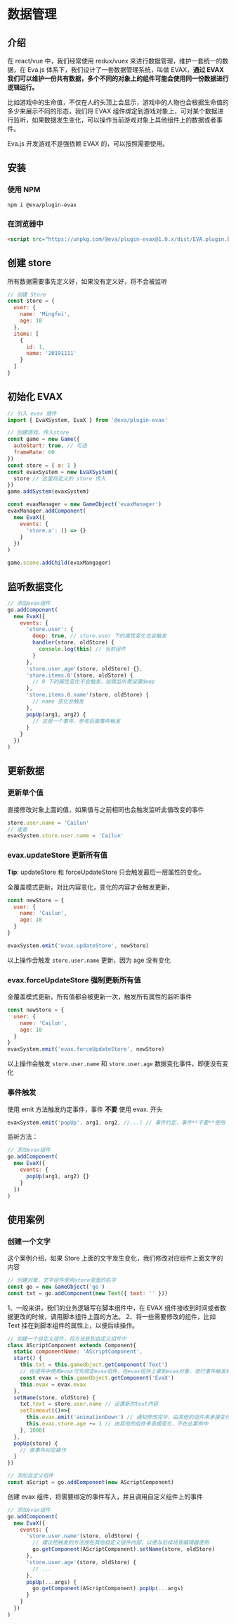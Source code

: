 # 数据管理

## 介绍

在 react/vue 中，我们经常使用 redux/vuex 来进行数据管理，维护一套统一的数据，在 Eva.js 体系下，我们设计了一套数据管理系统，叫做 EVAX，**通过 EVAX 我们可以维护一份共有数据，多个不同的对象上的组件可能会使用同一份数据进行逻辑运行。**

比如游戏中的生命值，不仅在人的头顶上会显示，游戏中的人物也会根据生命值的多少来展示不同的形态，我们将 EVAX 组件绑定到游戏对象上，可对某个数据进行监听，如果数据发生变化，可以操作当前游戏对象上其他组件上的数据或者事件。

Eva.js 开发游戏不是强依赖 EVAX 的，可以按照需要使用。

## 安装

### 使用 NPM
```bash
npm i @eva/plugin-evax
```

### 在浏览器中
```html
<script src="https://unpkg.com/@eva/plugin-evax@1.0.x/dist/EVA.plugin.EVAX.min.js"></script>
```

## 创建 store

所有数据需要事先定义好，如果没有定义好，将不会被监听

```js
// 创建 Store
const store = {
  user: {
    name: 'Mingfei',
    age: 18
  },
  items: [
    {
      id: 1,
      name: '20191111'
    }
  ]
}
```

## 初始化 EVAX

```js
// 引入 evax 插件
import { EvaXSystem, EvaX } from '@eva/plugin-evax'

// 创建游戏，传入store
const game = new Game({
  autoStart: true, // 可选
  frameRate: 60
})
const store = { a: 1 }
const evaxSystem = new EvaXSystem({
  store // 这里将定义的 store 传入
})
game.addSystem(evaxSystem)

const evaxManager = new GameObject('evaxManager')
evaxManager.addComponent(
  new EvaX({
    events: {
      'store.a': () => {}
    }
  })
)

game.scene.addChild(evaxMangager)
```

## 监听数据变化

```js
// 添加evax组件
go.addComponent(
  new EvaX({
    events: {
      'store.user': {
        deep: true, // store.user 下的属性变化也会触发
        handler(store, oldStore) {
          console.log(this) // 当前组件
        }
      },
      'store.user.age'(store, oldStore) {},
      'store.items.0'(store, oldStore) {
        // 0 下的属性变化不会触发，如需监听需设置deep
      },
      'store.items.0.name'(store, oldStore) {
        // name 变化会触发
      },
      popUp(arg1, arg2) {
        // 这是一个事件，参考后面事件触发
      }
    }
  })
)
```

###

## 更新数据

### 更新单个值

直接修改对象上面的值，如果值与之前相同也会触发监听此值改变的事件

```js
store.user.name = 'Cailun'
// 或者
evaxSystem.store.user.name = 'Cailun'
```

### evax.updateStore 更新所有值

**Tip**: updateStore 和 forceUpdateStore 只会触发最后一层属性的变化。

全覆盖模式更新，对比内容变化，变化的内容才会触发更新，

```js
const newStore = {
  user: {
    name: 'Cailun',
    age: 18
  }
}

evaxSystem.emit('evax.updateStore', newStore)
```

以上操作会触发 `store.user.name` 更新，因为 age 没有变化

### evax.forceUpdateStore 强制更新所有值

全覆盖模式更新，所有值都会被更新一次，触发所有属性的监听事件

```js
const newStore = {
  user: {
    name: 'Cailun',
    age: 18
  }
}
evaxSystem.emit('evax.forceUpdateStore', newStore)
```

以上操作会触发 `store.user.name` 和 `store.user.age` 数据变化事件，即便没有变化

### 事件触发

使用 emit 方法触发约定事件，事件 **不要** 使用 evax. 开头

```js
evaxSystem.emit('popUp', arg1, arg2, //...) // 事件约定，事件**不要**使用 evax. 开头
```

监听方法：

```js
// 添加evax组件
go.addComponent(
  new EvaX({
    events: {
      popUp(arg1, arg2) {}
    }
  })
)
```

## 使用案例

### 创建一个文字

这个案例介绍，如果 Store 上面的文字发生变化，我们修改对应组件上面文字的内容

```js
// 创建对象，文字组件使用store里面的名字
const go = new GameObject('go')
const txt = go.addComponent(new Text({ text: '' }))
```

1、一般来讲，我们的业务逻辑写在脚本组件中，在 EVAX 组件接收到时间或者数据更改的时候，调用脚本组件上面的方法。
2、将一些需要修改的组件，比如 Text 挂在到脚本组件的属性上，以便后续操作。

```js
// 创建一个自定义组件，将方法放到自定义组件中
class AScriptComponent extends Component{
  static componentName: 'AScriptComponent',
  start() {
    this.txt = this.gameObject.getComponent('Text')
    // 在组件中使用evax可先绑定evax组件，在evax组件上拿到evax对象，进行事件触发和修改
    const evax = this.gameObject.getComponent('EvaX')
    this.evax = evax.evax
  },
  setName(store, oldStore) {
    txt.text = store.user.name // 设置新的text内容
    setTimeout(()=>{
      this.evax.emit('animationDown') // 通知修改完毕，由其他的组件来承接变化，不在此案例中
      this.evax.store.age += 1 // 由其他的组件来承接变化，不在此案例中
    }, 1000)
  },
  popUp(store) {
    // 做事件对应操作
  }
})

// 添加自定义组件
const aScript = go.addComponent(new AScriptComponent)
```

创建 evax 组件，将需要绑定的事件写入，并且调用自定义组件上的事件

```js
// 添加evax组件
go.addComponent(
  new EvaX({
    events: {
      'store.user.name'(store, oldStore) {
        // 建议把触发的方法放在其他自定义组件内部，以便与后续场景编辑器使用
        go.getComponent(AScriptComponent).setName(store, oldStore)
      },
      'store.user.age'(store, oldStore) {
        // ...
      },
      popUp(...args) {
        go.getComponent(AScriptComponent).popUp(...args)
      }
    }
  })
)
```

<br/>
<br/>
<br/>
<br/>
<br/>
